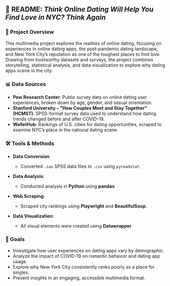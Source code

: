 ## 📘 README: *Think Online Dating Will Help You Find Love in NYC? Think Again*

### 🧠 Project Overview

This multimedia project explores the realities of online dating, focusing on experiences in online dating apps, the post-pandemic dating landscape, and New York City’s reputation as one of the toughest places to find love. Drawing from trustworthy datasets and surveys, the project combines storytelling, statistical analysis, and data visualization to explore why dating apps scene in the city. 

### 📊 Data Sources

* **Pew Research Center**: Public survey data on online dating user experiences, broken down by age, gender, and sexual orientation.
* **Stanford University – "How Couples Meet and Stay Together" (HCMST)**: SPSS-format survey data used to understand how dating trends changed before and after COVID-19.
* **WalletHub**: Rankings of U.S. cities for dating opportunities, scraped to examine NYC’s place in the national dating scene.

### 🛠️ Tools & Methods

* **Data Conversion**:

  * Converted `.sav` SPSS data files to `.csv` using `pyreadstat`.
* **Data Analysis**:

  * Conducted analysis in **Python** using **pandas**.
* **Web Scraping**:

  * Scraped city rankings using **Playwright** and **BeautifulSoup**.
* **Data Visualization**:

  * All visual elements were created using **Datawrapper**.

### 🎯 Goals

* Investigate how user experiences on dating apps vary by demographic.
* Analyze the impact of COVID-19 on romantic behavior and dating app usage.
* Explore why New York City consistently ranks poorly as a place for singles.
* Present insights in an engaging, accessible multimedia format.
